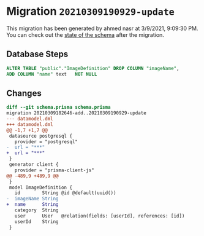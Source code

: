 # Migration `20210309190929-update`

This migration has been generated by ahmed nasr at 3/9/2021, 9:09:30 PM.
You can check out the [state of the schema](./schema.prisma) after the migration.

## Database Steps

```sql
ALTER TABLE "public"."ImageDefinition" DROP COLUMN "imageName",
ADD COLUMN "name" text   NOT NULL 
```

## Changes

```diff
diff --git schema.prisma schema.prisma
migration 20210309182646-add..20210309190929-update
--- datamodel.dml
+++ datamodel.dml
@@ -1,7 +1,7 @@
 datasource postgresql {
   provider = "postgresql"
-  url = "***"
+  url = "***"
 }
 generator client {
   provider = "prisma-client-js"
@@ -489,9 +489,9 @@
 }
 model ImageDefinition {
   id        String @id @default(uuid())
-  imageName String
+  name      String
   category  String
   user      User   @relation(fields: [userId], references: [id])
   userId    String
 }
```


